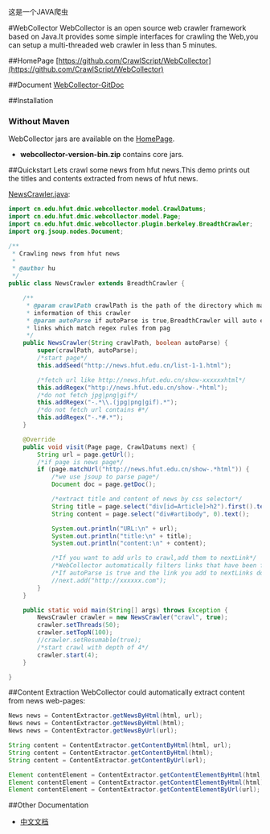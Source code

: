 这是一个JAVA爬虫


#WebCollector
WebCollector is an open source web crawler framework based on Java.It provides
  some simple interfaces for crawling the Web,you can setup a
  multi-threaded web crawler in less than 5 minutes.
  




##HomePage
[https://github.com/CrawlScript/WebCollector](https://github.com/CrawlScript/WebCollector)

##Document
[WebCollector-GitDoc](https://github.com/CrawlScript/WebCollector-GitDoc)



##Installation

### Without Maven
WebCollector jars are available on the [HomePage](https://github.com/CrawlScript/WebCollector).

+ __webcollector-version-bin.zip__ contains core jars.


##Quickstart
Lets crawl some news from hfut news.This demo prints out the titles and contents extracted from news of hfut news.

[NewsCrawler.java](https://github.com/CrawlScript/WebCollector/blob/master/NewsCrawler.java):

```java
import cn.edu.hfut.dmic.webcollector.model.CrawlDatums;
import cn.edu.hfut.dmic.webcollector.model.Page;
import cn.edu.hfut.dmic.webcollector.plugin.berkeley.BreadthCrawler;
import org.jsoup.nodes.Document;

/**
 * Crawling news from hfut news
 *
 * @author hu
 */
public class NewsCrawler extends BreadthCrawler {

    /**
     * @param crawlPath crawlPath is the path of the directory which maintains
     * information of this crawler
     * @param autoParse if autoParse is true,BreadthCrawler will auto extract
     * links which match regex rules from pag
     */
    public NewsCrawler(String crawlPath, boolean autoParse) {
        super(crawlPath, autoParse);
        /*start page*/
        this.addSeed("http://news.hfut.edu.cn/list-1-1.html");

        /*fetch url like http://news.hfut.edu.cn/show-xxxxxxhtml*/
        this.addRegex("http://news.hfut.edu.cn/show-.*html");
        /*do not fetch jpg|png|gif*/
        this.addRegex("-.*\\.(jpg|png|gif).*");
        /*do not fetch url contains #*/
        this.addRegex("-.*#.*");
    }

    @Override
    public void visit(Page page, CrawlDatums next) {
        String url = page.getUrl();
        /*if page is news page*/
        if (page.matchUrl("http://news.hfut.edu.cn/show-.*html")) {
            /*we use jsoup to parse page*/
            Document doc = page.getDoc();

            /*extract title and content of news by css selector*/
            String title = page.select("div[id=Article]>h2").first().text();
            String content = page.select("div#artibody", 0).text();

            System.out.println("URL:\n" + url);
            System.out.println("title:\n" + title);
            System.out.println("content:\n" + content);

            /*If you want to add urls to crawl,add them to nextLink*/
            /*WebCollector automatically filters links that have been fetched before*/
            /*If autoParse is true and the link you add to nextLinks does not match the regex rules,the link will also been filtered.*/
            //next.add("http://xxxxxx.com");
        }
    }

    public static void main(String[] args) throws Exception {
        NewsCrawler crawler = new NewsCrawler("crawl", true);
        crawler.setThreads(50);
        crawler.setTopN(100);
        //crawler.setResumable(true);
        /*start crawl with depth of 4*/
        crawler.start(4);
    }

}
```
    


##Content Extraction
WebCollector could automatically extract content from news web-pages:

```java
News news = ContentExtractor.getNewsByHtml(html, url);
News news = ContentExtractor.getNewsByHtml(html);
News news = ContentExtractor.getNewsByUrl(url);

String content = ContentExtractor.getContentByHtml(html, url);
String content = ContentExtractor.getContentByHtml(html);
String content = ContentExtractor.getContentByUrl(url);

Element contentElement = ContentExtractor.getContentElementByHtml(html, url);
Element contentElement = ContentExtractor.getContentElementByHtml(html);
Element contentElement = ContentExtractor.getContentElementByUrl(url);
```


##Other Documentation

+ [中文文档](https://github.com/CrawlScript/WebCollector/blob/master/README.zh-cn.md)
